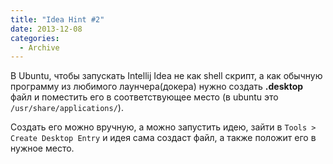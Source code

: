 ```yaml
---
title: "Idea Hint #2"
date: 2013-12-08
categories:
  - Archive
---
```


В Ubuntu, чтобы запускать Intellij Idea не как shell скрипт, а как обычную программу из любимого лаунчера(докера) нужно создать **.desktop** файл и поместить его в соответствующее место (в ubuntu это `/usr/share/applications/`).

Создать его можно вручную, а можно запустить идею, зайти в `Tools > Create Desktop Entry` и идея сама создаст файл, а также положит его в нужное место.
